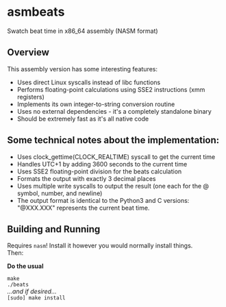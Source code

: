 # asmbeats
Swatch beat time in x86_64 assembly (NASM format)

## Overview
This assembly version has some interesting features:
* Uses direct Linux syscalls instead of libc functions
* Performs floating-point calculations using SSE2 instructions (xmm registers)
* Implements its own integer-to-string conversion routine
* Uses no external dependencies - it's a completely standalone binary
* Should be extremely fast as it's all native code

## Some technical notes about the implementation:
* Uses clock_gettime(CLOCK_REALTIME) syscall to get the current time
* Handles UTC+1 by adding 3600 seconds to the current time
* Uses SSE2 floating-point division for the beats calculation
* Formats the output with exactly 3 decimal places
* Uses multiple write syscalls to output the result (one each for the @ symbol, number, and newline)
* The output format is identical to the Python3 and C versions: "@XXX.XXX" represents the current beat time.

## Building and Running
Requires `nasm`! Install it however you would normally install things.  
Then:  

**Do the usual**  

`make`  
`./beats`  
*...and if desired...*  
`[sudo] make install`
